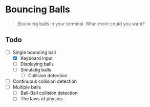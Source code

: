 # Bouncing Balls

> Bouncing balls in your terminal. What more could you want?

## Todo

- [ ] Single bouncing ball
  - [x] Keyboard input
  - [ ] Displaying balls
  - [ ] Simulatig balls
    - [ ] Collision detection
- [ ] Continuous collision detection
- [ ] Multiple balls
  - [ ] Ball-Ball collision detection
  - [ ] The laws of physics
